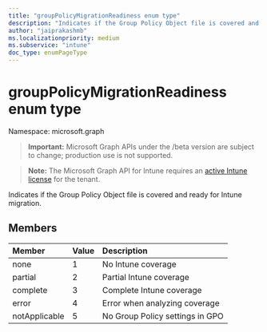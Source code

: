 ```yaml
---
title: "groupPolicyMigrationReadiness enum type"
description: "Indicates if the Group Policy Object file is covered and ready for Intune migration."
author: "jaiprakashmb"
ms.localizationpriority: medium
ms.subservice: "intune"
doc_type: enumPageType
---
```


# groupPolicyMigrationReadiness enum type

Namespace: microsoft.graph
> **Important:** Microsoft Graph APIs under the /beta version are subject to change; production use is not supported.

> **Note:** The Microsoft Graph API for Intune requires an [active Intune license](https://go.microsoft.com/fwlink/?linkid=839381) for the tenant.


Indicates if the Group Policy Object file is covered and ready for Intune migration.

## Members
|Member|Value|Description|
|:---|:---|:---|
|none|1|No Intune coverage|
|partial|2|Partial Intune coverage|
|complete|3|Complete Intune coverage|
|error|4|Error when analyzing coverage|
|notApplicable|5|No Group Policy settings in GPO|
